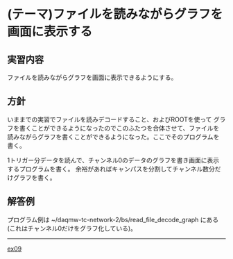(テーマ)ファイルを読みながらグラフを画面に表示する
==================================================

実習内容
--------

ファイルを読みながらグラフを画面に表示できるようにする。

方針
----

いままでの実習でファイルを読みデコードすること、およびROOTを使って
グラフを書くことができるようになったのでこのふたつを合体させて、ファイルを
読みながらグラフを書くことができるようになった。ここでそのプログラムを
書く。

1トリガー分データを読んで、チャンネル0のデータのグラフを書き画面に表示
するプログラムを書く。
余裕があればキャンパスを分割してチャンネル数分だけグラフを書く。

解答例
------

プログラム例は ~/daqmw-tc-network-2/bs/read_file_decode_graph にある
(これはチャンネル0だけをグラフ化している)。

---

[ex09](../ex09/)
